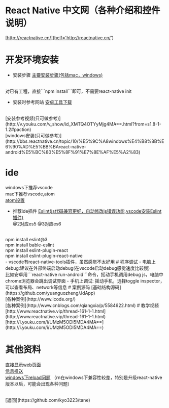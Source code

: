 # React Native 中文网（各种介绍和控件说明）
[http://reactnative.cn/](helf='http://reactnative.cn/')

# 开发环境安装
- 安装步骤
[主要安装步骤(包括mac，windows)](http://reactnative.cn/docs/0.35/getting-started.html)
<br>
对已有工程，直接```npm install```即可，不需要react-native init

- 安装时参考网站
[安卓工具下载](http://www.androiddevtools.cn/)
<br>
[安装参考视频(只可做参考)](http://v.youku.com/v_show/id_XMTQ4OTYyMjg4MA==.html?from=s1.8-1-1.2#paction)
<br>
[windows安装(只可做参考)](http://bbs.reactnative.cn/topic/10/%E5%9C%A8windows%E4%B8%8B%E6%90%AD%E5%BB%BAreact-native-android%E5%BC%80%E5%8F%91%E7%8E%AF%E5%A2%83)

# ide
windows下推荐vscode
<br>
mac下推荐vscode,atom
<br>
[atom设置](http://blog.csdn.net/hello_hwc/article/details/51612139)
- 推荐ide插件
[Eslint(js代码兼容更好，自动修改js错误功能,vscode安装Eslint插件)](http://www.jianshu.com/p/edda91891fb2)
<br>@2对应es5 @3对应es6
<br>
npm install eslint@3
<br>
npm install bable-eslint
<br>
npm install eslint-plugin-react
<br>
npm install eslint-plugin-react-native
<br>
- vscode有react-native-tools插件，虽然感觉不太好用
# 程序调试
- 电脑上debug:建议在外部终端启动debug(在vscode启动debug感觉速度比较慢)
<br>
比如安卓用```react-native run-android```命令，摇动手机调用debug js，电脑中chrome浏览器会跳出调试界面
- 手机上调试:
摇动手机，选择toggle inspector，可以查看布局、network等信息
# 案例源码
[基础结构源码](https://github.com/yuanguozheng/JdApp)
<br>
[各种案例](http://www.lcode.org/)
<br>
[各种案例](http://www.cnblogs.com/qiangxia/p/5584622.html)
# 教学视频
[http://www.reactnative.vip/thread-161-1-1.html](http://www.reactnative.vip/thread-161-1-1.html)
<br>
[http://i.youku.com/i/UMzM5ODI5MDA4MA==](http://i.youku.com/i/UMzM5ODI5MDA4MA==)

# 其他资料
[直接显示web页面](http://reactnative.cn/docs/0.31/webview.html#content)
<br>
[信息推送](http://blog.csdn.net/goodchangyong/article/details/51513445)
<br>
[windows下reload问题](http://bbs.reactnative.cn/topic/2297/react-native%E5%9C%A8windows%E4%B8%8B%E4%B8%8D%E8%83%BDreload%E7%9A%84%E8%A7%A3%E5%86%B3%E6%96%B9%E6%A1%88)
（rn在windows下兼容性较差，特别是升级react-native版本以后，可能会出现各种问题）

<br>
[返回](https://github.com/kyo3223/tane)